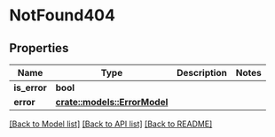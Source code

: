 # NotFound404

## Properties

Name | Type | Description | Notes
------------ | ------------- | ------------- | -------------
**is_error** | **bool** |  | 
**error** | [**crate::models::ErrorModel**](ErrorModel.md) |  | 

[[Back to Model list]](../README.md#documentation-for-models) [[Back to API list]](../README.md#documentation-for-api-endpoints) [[Back to README]](../README.md)


